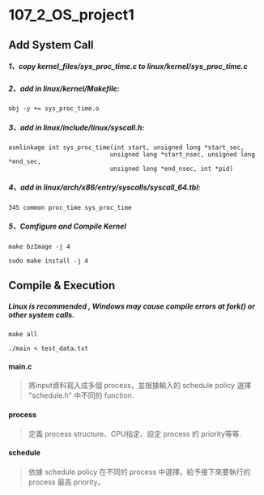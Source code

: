 # 107_2_OS_project1

## Add System Call

##### 1、copy kernel_files/sys_proc_time.c to linux/kernel/sys_proc_time.c

##### 2、add in linux/kernel/Makefile:
<pre><code>obj -y += sys_proc_time.o</code></pre>

##### 3、add in linux/include/linux/syscall.h:
<pre><code>asmlinkage int sys_proc_time(int start, unsigned long *start_sec,
                            unsigned long *start_nsec, unsigned long *end_sec, 
                            unsigned long *end_nsec, int *pid) 
</code></pre>

##### 4、add in linux/arch/x86/entry/syscalls/syscall_64.tbl:
<pre><code>345 common proc_time sys_proc_time</code></pre>

##### 5、Comfigure and Compile Kernel
<pre><code>make bzImage -j 4</code></pre>
<pre><code>sudo make install -j 4</code></pre>

## Compile & Execution 
##### Linux is recommended , Windows may cause compile errors at fork() or other system calls.
<pre><code>make all</code></pre>
<pre><code>./main < test_data.txt</code></pre>


#### main.c
> 將input資料寫入成多個 process，並根據輸入的 schedule policy 選擇 "schedule.h" 中不同的 function.

#### process
> 定義 process structure、CPU指定、設定 process 的 priority等等.

#### schedule
> 依據 schedule policy 在不同的 process 中選擇，給予接下來要執行的 process 最高 priority。



